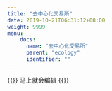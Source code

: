 ```yaml
---
title: "去中心化交易所"
date: 2019-10-21T06:31:12+08:00
weight: 9999
menu:
    docs:
      name: "去中心化交易所"
      parent: "ecology"
      identifier: ""
---
```



{{<adm type="tip" title="提醒" >}}
马上就会编辑
{{</adm >}}